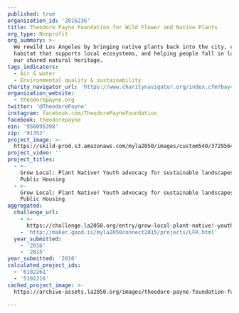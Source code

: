 ```yaml
---
published: true
organization_id: '2016236'
title: Theodore Payne Foundation for Wild Flower and Native Plants
org_type: Nonprofit
org_summary: >-
  We rewild Los Angeles by bringing native plants back into the city, creating
  habitat that supports local ecosystems, and helping people fall in love with
  our shared natural heritage.
tags_indicators:
  - Air & water
  - Environmental quality & sustainability
charity_navigator_url: 'https://www.charitynavigator.org/index.cfm?bay=search.profile&ein=956095398'
organization_website:
  - theodorepayne.org
twitter: '@TheodorePayne'
instagram: facebook.com/TheodorePayneFoundation
facebook: theodorepayne
ein: '956095398'
zip: '91352'
project_image: >-
  https://skild-prod.s3.amazonaws.com/myla2050/images/custom540/3729564165741-team89.jpg
project_video: ''
project_titles:
  - >-
    Grow Local: Plant Native! Youth advocacy for sustainable landscapes at LA
    Public Housing 
  - >-
    Grow Local: Plant Native! Youth advocacy for sustainable landscapes at LA
    Public Housing
aggregated:
  challenge_url:
    - >-
      https://challenge.la2050.org/entry/grow-local-plant-native!-youth-advocacy-for-sustainable-landscapes-at-la-public-housing
    - 'http://maker.good.is/myla2050connect2015/projects/LFR.html'
  year_submitted:
    - '2016'
    - '2015'
year_submitted: '2016'
calculated_project_ids:
  - '6102261'
  - '5102316'
cached_project_image: >-
  https://archive-assets.la2050.org/images/theodore-payne-foundation-for-wild-flower-and-native-plants/skild-prod.s3.amazonaws.com/myla2050/images/custom540/3729564165741-team89.jpg

---
```

